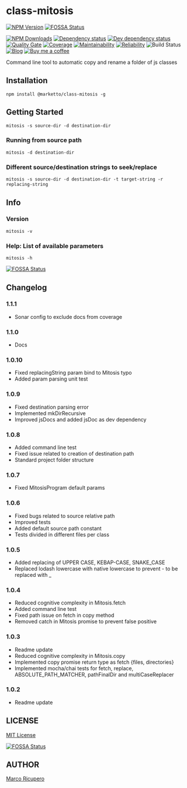 # class-mitosis

[![NPM Version](http://img.shields.io/npm/v/@marketto/class-mitosis.svg?style=flat)](https://www.npmjs.org/package/@marketto/class-mitosis)[![FOSSA Status](https://app.fossa.io/api/projects/git%2Bgithub.com%2FMarketto%2FclassMitosis.svg?type=shield)](https://app.fossa.io/projects/git%2Bgithub.com%2FMarketto%2FclassMitosis?ref=badge_shield)

[![NPM Downloads](https://img.shields.io/npm/dm/@marketto/class-mitosis.svg?style=flat)](https://npmcharts.com/compare/@marketto/class-mitosis?minimal=true)
[![Dependency status](https://david-dm.org/Marketto/classMitosis.svg)](https://david-dm.org/Marketto/classMitosis)
[![Dev dependency status](https://david-dm.org/Marketto/classMitosis/dev-status.svg)](https://david-dm.org/Marketto/classMitosis?type=dev)
[![Quality Gate](https://sonarcloud.io/api/project_badges/measure?project=Marketto_mitosis&metric=alert_status)](https://sonarcloud.io/dashboard/index/Marketto_mitosis)
[![Coverage](https://sonarcloud.io/api/project_badges/measure?project=Marketto_mitosis&metric=coverage)](https://sonarcloud.io/dashboard/index/Marketto_mitosis)
[![Maintainability](https://sonarcloud.io/api/project_badges/measure?project=Marketto_mitosis&metric=sqale_rating)](https://sonarcloud.io/dashboard/index/Marketto_mitosis)
[![Reliability](https://sonarcloud.io/api/project_badges/measure?project=Marketto_mitosis&metric=reliability_rating)](https://sonarcloud.io/dashboard/index/Marketto_mitosis)
![Build Status](http://ci.marketto.it/buildStatus/icon?job=mitosis)
[![Blog](https://img.shields.io/badge/blog-marketto-blue.svg)](http://blog.marketto.it)
[![Buy me a coffee](https://img.shields.io/badge/Ko--fi-donate-blueviolet)](https://ko-fi.com/marketto)

Command line tool to automatic copy and rename a folder of js classes


## Installation
```{r, engine='bash', global_install}
npm install @marketto/class-mitosis -g
```

## Getting Started
```{r, engine='bash', run}
mitosis -s source-dir -d destination-dir
```
### Running from source path
```{r, engine='bash', run}
mitosis -d destination-dir
```
### Different source/destination strings to seek/replace
```{r, engine='bash', run}
mitosis -s source-dir -d destination-dir -t target-string -r replacing-string
```

## Info
### Version
```{r, engine='bash', run}
mitosis -v
```
### Help: List of available parameters
```{r, engine='bash', run}
mitosis -h
```



[![FOSSA Status](https://app.fossa.io/api/projects/git%2Bgithub.com%2FMarketto%2FclassMitosis.svg?type=large)](https://app.fossa.io/projects/git%2Bgithub.com%2FMarketto%2FclassMitosis?ref=badge_large)

## Changelog
### 1.1.1
- Sonar config to exclude docs from coverage
### 1.1.0
- Docs
### 1.0.10
- Fixed replacingString param bind to Mitosis typo
- Added param parsing unit test
### 1.0.9
- Fixed destination parsing error
- Implemented mkDirRecursive
- Improved jsDocs and added jsDoc as dev dependency
### 1.0.8
- Added command line test
- Fixed issue related to creation of destination path
- Standard project folder structure
### 1.0.7
- Fixed MitosisProgram default params
### 1.0.6
- Fixed bugs related to source relative path
- Improved tests
- Added default source path constant
- Tests divided in different files per class
### 1.0.5
- Added replacing of UPPER CASE, KEBAP-CASE, SNAKE_CASE
- Replaced lodash lowercase with native lowercase to prevent - to be replaced with _
### 1.0.4
- Reduced cognitive complexity in Mitosis.fetch
- Added command line test
- Fixed path issue on fetch in copy method
- Removed catch in Mitosis promise to prevent false positive
### 1.0.3
- Readme update
- Reduced cognitive complexity in Mitosis.copy
- Implemented copy promise return type as fetch {files, directories}
- Implemented mocha/chai tests for fetch, replace, ABSOLUTE_PATH_MATCHER, pathFinalDir and multiCaseReplacer
### 1.0.2
- Readme update


## LICENSE
[MIT License](LICENSE)

[![FOSSA Status](https://app.fossa.io/api/projects/git%2Bgithub.com%2FMarketto%2FclassMitosis.svg?type=large)](https://app.fossa.io/projects/git%2Bgithub.com%2FMarketto%2FclassMitosis?ref=badge_large)

## AUTHOR
[Marco Ricupero](mailto:marco.ricupero@gmail.com)

